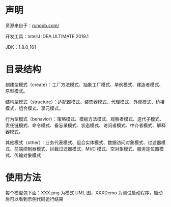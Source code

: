 # 声明

资源来自于：[runoob.com/](http://www.runoob.com/design-pattern/design-pattern-tutorial.html)

开发工具：IntellJ IDEA ULTIMATE 2019.1

JDK：1.8.0_161

# 目录结构

创建型模式（create）：工厂方法模式、抽象工厂模式、单例模式、建造者模式、原型模式。

结构型模式（structure）：适配器模式、装饰器模式、代理模式、外观模式、桥接模式、组合模式、享元模式。

行为型模式（behavior）：策略模式、模板方法模式、观察者模式、迭代子模式、责任链模式、命令模式、备忘录模式、状态模式、访问者模式、中介者模式、解释器模式。

其他模式（other）：业务代表模式、组合实体模式、数据访问对象模式、过滤器模式、前端控制器模式、拦截过滤器模式、MVC 模式、空对象模式、服务定位器模式、传输对象模式

# 使用方法

每个模型包下面：XXX.png 为模式 UML 图，XXXDemo 为测试启动程序，启动后可以看到示例代码运行结果

